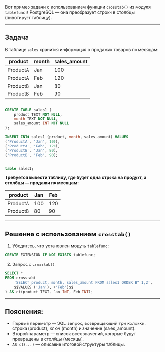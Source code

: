 Вот пример задачи с использованием функции `crosstab()` из модуля `tablefunc` в PostgreSQL — она преобразует строки в столбцы (пивотирует таблицу).

---

## Задача

В таблице `sales` хранится информация о продажах товаров по месяцам:

| product  | month | sales\_amount |
| -------- | ----- | ------------- |
| ProductA | Jan   | 100           |
| ProductA | Feb   | 120           |
| ProductB | Jan   | 80            |
| ProductB | Feb   | 90            |


```sql

CREATE TABLE sales1 (
    product TEXT NOT NULL,
    month TEXT NOT NULL,
    sales_amount INT NOT NULL
);

INSERT INTO sales1 (product, month, sales_amount) VALUES
('ProductA', 'Jan', 100),
('ProductA', 'Feb', 120),
('ProductB', 'Jan', 80),
('ProductB', 'Feb', 90);


table sales1;

```

**Требуется вывести таблицу, где будет одна строка на продукт, а столбцы — продажи по месяцам:**

| product  | Jan | Feb |
| -------- | --- | --- |
| ProductA | 100 | 120 |
| ProductB | 80  | 90  |

---

## Решение с использованием `crosstab()`

1. Убедитесь, что установлен модуль `tablefunc`:

```sql
CREATE EXTENSION IF NOT EXISTS tablefunc;
```

2. Запрос с `crosstab()`:

```sql
SELECT *
FROM crosstab(
    'SELECT product, month, sales_amount FROM sales1 ORDER BY 1,2',
    $$VALUES ('Jan'), ('Feb')$$
) AS ct(product TEXT, Jan INT, Feb INT);
```

---

## Пояснения:

* Первый параметр — SQL-запрос, возвращающий три колонки: строка (product), ключ (month) и значение (sales\_amount).
* Второй параметр — список всех значений, которые будут превращены в столбцы (месяцы).
* `AS ct(...)` — описание итоговой структуры таблицы.

